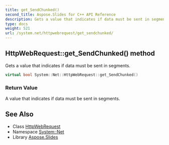 ```yaml
---
title: get_SendChunked()
second_title: Aspose.Slides for C++ API Reference
description: Gets a value that indicates if data must be sent in segments.
type: docs
weight: 521
url: /system.net/httpwebrequest/get_sendchunked/
---
```

## HttpWebRequest::get_SendChunked() method


Gets a value that indicates if data must be sent in segments.

```cpp
virtual bool System::Net::HttpWebRequest::get_SendChunked()
```


### Return Value

A value that indicates if data must be sent in segments.

## See Also

* Class [HttpWebRequest](../)
* Namespace [System::Net](../../)
* Library [Aspose.Slides](../../../)